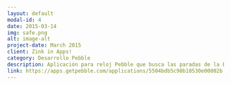 ```yaml
---
layout: default
modal-id: 4
date: 2015-03-14
img: safe.png
alt: image-alt
project-date: March 2015
client: Zink in Apps!
category: Desarrollo Pebble
description: Aplicación para reloj Pebble que busca las paradas de la EMT en un radio de 150 metros alrededor tuyo y te muetra el tiempo de espera de los autobuses que pasan por esas paradas.
link: https://apps.getpebble.com/applications/5504bdb5c90b10530e00002b
---
```

